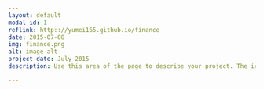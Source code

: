```yaml
---
layout: default
modal-id: 1
reflink: http:://yumei165.github.io/finance
date: 2015-07-08
img: finance.png
alt: image-alt
project-date: July 2015
description: Use this area of the page to describe your project. The icon above is part of a free icon set by <a href="https://sellfy.com/p/8Q9P/jV3VZ/">Flat Icons</a>. On their website, you can download their free set with 16 icons, or you can purchase the entire set with 146 icons for only $12!

---
```

